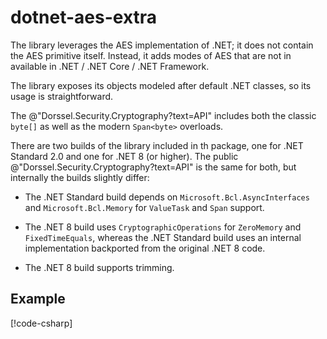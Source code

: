 <!--
SPDX-FileCopyrightText: 2025 Frans van Dorsselaer

SPDX-License-Identifier: MIT
-->

# dotnet-aes-extra

The library leverages the AES implementation of .NET; it does not contain the AES primitive itself.
Instead, it adds modes of AES that are not in available in .NET / .NET Core / .NET Framework.

The library exposes its objects modeled after default .NET classes, so its usage is straightforward.

The @"Dorssel.Security.Cryptography?text=API" includes both the classic `byte[]` as well as the modern `Span<byte>` overloads.

There are two builds of the library included in th package, one for .NET Standard 2.0 and one for .NET 8 (or higher).
The public @"Dorssel.Security.Cryptography?text=API" is the same for both, but internally the builds slightly differ:

- The .NET Standard build depends on `Microsoft.Bcl.AsyncInterfaces` and `Microsoft.Bcl.Memory` for `ValueTask` and `Span` support.

- The .NET 8 build uses `CryptographicOperations` for `ZeroMemory` and `FixedTimeEquals`,
  whereas the .NET Standard build uses an internal implementation backported from the original .NET 8 code.

- The .NET 8 build supports trimming.

## Example

[!code-csharp[](../Example/Program.cs)]
